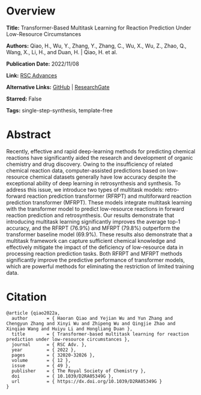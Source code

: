 # Overview
**Title:**
Transformer-Based Multitask Learning for Reaction Prediction Under Low-Resource Circumstances

**Authors:**
Qiao, H., Wu, Y., Zhang, Y., Zhang, C., Wu, X., Wu, Z., Zhao, Q., Wang, X., Li, H., and Duan, H. |
Qiao, H. et al.

**Publication Date:**
2022/11/08

**Link:**
[RSC Advances](https://pubs.rsc.org/en/content/articlelanding/2022/ra/d2ra05349g)

**Alternative Links:**
[GitHub](https://github.com/qiaohaoran/MFRPT-and-RFRPT) |
[ResearchGate](https://www.researchgate.net/publication/365257056_Transformer-based_multitask_learning_for_reaction_prediction_under_low-resource_circumstances)

**Starred:**
False

**Tags:**
single-step-synthesis, template-free


# Abstract
Recently, effective and rapid deep-learning methods for predicting chemical reactions have significantly aided the research and development of organic chemistry and drug discovery.
Owing to the insufficiency of related chemical reaction data, computer-assisted predictions based on low-resource chemical datasets generally have low accuracy despite the exceptional ability of deep learning in retrosynthesis and synthesis.
To address this issue, we introduce two types of multitask models: retro-forward reaction prediction transformer (RFRPT) and multiforward reaction prediction transformer (MFRPT).
These models integrate multitask learning with the transformer model to predict low-resource reactions in forward reaction prediction and retrosynthesis.
Our results demonstrate that introducing multitask learning significantly improves the average top-1 accuracy, and the RFRPT (76.9%) and MFRPT (79.8%) outperform the transformer baseline model (69.9%).
These results also demonstrate that a multitask framework can capture sufficient chemical knowledge and effectively mitigate the impact of the deficiency of low-resource data in processing reaction prediction tasks.
Both RFRPT and MFRPT methods significantly improve the predictive performance of transformer models, which are powerful methods for eliminating the restriction of limited training data.


# Citation
```
@article {qiao2022a,
  author       = { Haoran Qiao and Yejian Wu and Yun Zhang and Chengyun Zhang and Xinyi Wu and Zhipeng Wu and Qingjie Zhao and Xinqiao Wang and Huiyu Li and Hongliang Duan },
  title        = { Transformer-based multitask learning for reaction prediction under low-resource circumstances },
  journal      = { RSC Adv. },
  year         = { 2022 },
  pages        = { 32020-32026 },
  volume       = { 12 },
  issue        = { 49 },
  publisher    = { The Royal Society of Chemistry },
  doi          = { 10.1039/D2RA05349G },
  url          = { https://dx.doi.org/10.1039/D2RA05349G }
}
```
